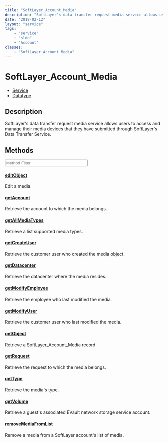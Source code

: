 ```yaml
---
title: "SoftLayer_Account_Media"
description: "SoftLayer's data transfer request media service allows users to access and manage their media devices that they have sub... "
date: "2018-02-12"
layout: "service"
tags:
    - "service"
    - "sldn"
    - "Account"
classes:
    - "SoftLayer_Account_Media"
---
```

# SoftLayer_Account_Media
<div id='service-datatype'>
    <ul id='sldn-reference-tabs'>
    <li id='service'> <a href='/reference/services/SoftLayer_Account_Media' >Service</a></li>    <li id='datatype'> <a href='/reference/datatypes/SoftLayer_Account_Media' >Datatype</a></li>
    </ul>
</div>

## Description


SoftLayer's data transfer request media service allows users to access and manage their media devices that they have submitted through SoftLayer's Data Transfer Service. 



        
<div id="properties" class="content service-content">

## Methods

<div class="view-filters">
    <div class="clearfix">
        <div class="search-input-box">
            <input placeholder="Method Filter" onkeyup="titleSearch(inputId='edit-combine', divId='method-div', elementClass='method-row')" 
                type="text" id="edit-combine" value="" size="30" maxlength="128" class="form-text">
        </div>
    </div>
</div>

<div id="method-div">

<div class="method-row">

#### [editObject](/reference/services/SoftLayer_Account_Media/editObject)
Edit a media.

</div>

<div class="method-row">

#### [getAccount](/reference/services/SoftLayer_Account_Media/getAccount)
Retrieve the account to which the media belongs.

</div>

<div class="method-row">

#### [getAllMediaTypes](/reference/services/SoftLayer_Account_Media/getAllMediaTypes)
Retrieve a list supported media types.

</div>

<div class="method-row">

#### [getCreateUser](/reference/services/SoftLayer_Account_Media/getCreateUser)
Retrieve the customer user who created the media object.

</div>

<div class="method-row">

#### [getDatacenter](/reference/services/SoftLayer_Account_Media/getDatacenter)
Retrieve the datacenter where the media resides.

</div>

<div class="method-row">

#### [getModifyEmployee](/reference/services/SoftLayer_Account_Media/getModifyEmployee)
Retrieve the employee who last modified the media.

</div>

<div class="method-row">

#### [getModifyUser](/reference/services/SoftLayer_Account_Media/getModifyUser)
Retrieve the customer user who last modified the media.

</div>

<div class="method-row">

#### [getObject](/reference/services/SoftLayer_Account_Media/getObject)
Retrieve a SoftLayer_Account_Media record.

</div>

<div class="method-row">

#### [getRequest](/reference/services/SoftLayer_Account_Media/getRequest)
Retrieve the request to which the media belongs.

</div>

<div class="method-row">

#### [getType](/reference/services/SoftLayer_Account_Media/getType)
Retrieve the media's type.

</div>

<div class="method-row">

#### [getVolume](/reference/services/SoftLayer_Account_Media/getVolume)
Retrieve a guest's associated EVault network storage service account.

</div>

<div class="method-row">

#### [removeMediaFromList](/reference/services/SoftLayer_Account_Media/removeMediaFromList)
Remove a media from a SoftLayer account's list of media.

</div>
</div>

</div>

